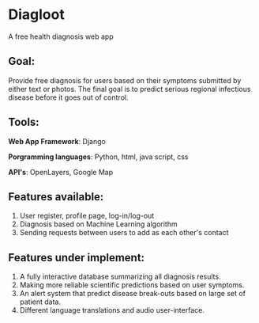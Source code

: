 # Diagloot
A free health diagnosis web app

## Goal: 
Provide free diagnosis for users based on their symptoms submitted by either text or photos. The final goal is to predict serious regional infectious disease before it goes out of control.

## Tools:
**Web App Framework**: Django

**Porgramming languages**: Python, html, java script, css

**API's**: OpenLayers, Google Map

## Features available:
1. User register, profile page, log-in/log-out
2. Diagnosis based on Machine Learning algorithm
3. Sending requests between users to add as each other's contact

## Features under implement:
1. A fully interactive database summarizing all diagnosis results.
2. Making more reliable scientific predictions based on user symptoms.
3. An alert system that predict disease break-outs based on large set of patient data.
4. Different language translations and audio user-interface.

